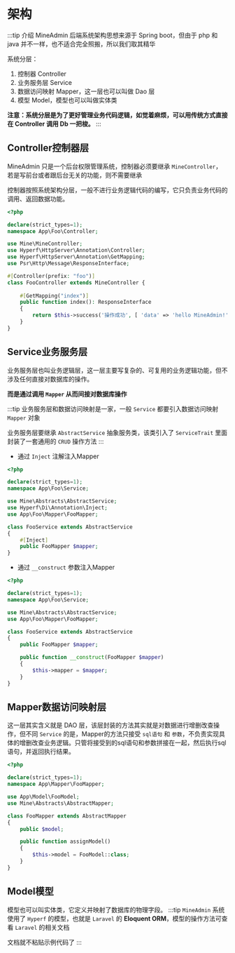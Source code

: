# 架构

:::tip 介绍
MineAdmin 后端系统架构思想来源于 Spring boot，但由于 php 和 java 并不一样，也不适合完全照搬，所以我们取其精华

系统分层：
1. 控制器 Controller
2. 业务服务层 Service
3. 数据访问映射 Mapper，这一层也可以叫做 Dao 层
4. 模型 Model，模型也可以叫做实体类

**注意：系统分层是为了更好管理业务代码逻辑，如觉着麻烦，可以用传统方式直接在 Controller 调用 Db 一把梭。**
:::

## Controller控制器层
MineAdmin 只是一个后台权限管理系统，控制器必须要继承 `MineController`，若是写前台或者跟后台无关的功能，则不需要继承

控制器按照系统架构分层，一般不进行业务逻辑代码的编写，它只负责业务代码的调用、返回数据功能。
```php
<?php

declare(strict_types=1);
namespace App\Foo\Controller;

use Mine\MineController;
use Hyperf\HttpServer\Annotation\Controller;
use Hyperf\HttpServer\Annotation\GetMapping;
use Psr\Http\Message\ResponseInterface;

#[Controller(prefix: "foo")]
class FooController extends MineController {
    
    #[GetMapping("index")]
    public function index(): ResponseInterface
    {
        return $this->success('操作成功', [ 'data' => 'hello MineAdmin!']);
    }
}
```

## Service业务服务层
业务服务层也叫业务逻辑层，这一层主要写复杂的、可复用的业务逻辑功能，但不涉及任何直接对数据库的操作。

**而是通过调用 `Mapper` 从而间接对数据库操作**

:::tip
业务服务层和数据访问映射是一家，一般 `Service` 都要引入数据访问映射 `Mapper` 对象

业务服务层要继承 `AbstractService` 抽象服务类，该类引入了 `ServiceTrait` 里面封装了一套通用的 `CRUD` 操作方法
:::

- 通过 `Inject` 注解注入Mapper
```php
<?php

declare(strict_types=1);
namespace App\Foo\Service;

use Mine\Abstracts\AbstractService;
use Hyperf\Di\Annotation\Inject;
use App\Foo\Mapper\FooMapper;

class FooService extends AbstractService
{
    #[Inject]
    public FooMapper $mapper;
}
```

- 通过 `__construct` 参数注入Mapper
```php
<?php

declare(strict_types=1);
namespace App\Foo\Service;

use Mine\Abstracts\AbstractService;
use App\Foo\Mapper\FooMapper;

class FooService extends AbstractService
{
    public FooMapper $mapper;

    public function __construct(FooMapper $mapper)
    {
        $this->mapper = $mapper;
    }
}
```

## Mapper数据访问映射层
这一层其实含义就是 DAO 层，该层封装的方法其实就是对数据进行增删改查操作，但不同 `Service` 的是，Mapper的方法只接受 `sql语句` 和 `参数`，不负责实现具体的增删改查业务逻辑。只管将接受到的sql语句和参数拼接在一起，然后执行sql语句，并返回执行结果。
```php
<?php

declare(strict_types=1);
namespace App\Mapper\FooMapper;

use App\Model\FooModel;
use Mine\Abstracts\AbstractMapper;

class FooMapper extends AbstractMapper
{
    public $model;

    public function assignModel()
    {
        $this->model = FooModel::class;
    }
}

```

## Model模型
模型也可以叫实体类，它定义并映射了数据库的物理字段。
:::tip
`MineAdmin` 系统使用了 `Hyperf` 的模型，也就是 `Laravel` 的 **Eloquent ORM**，模型的操作方法可查看 `Laravel` 的相关文档

文档就不粘贴示例代码了
:::